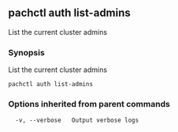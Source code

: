 ## pachctl auth list-admins

List the current cluster admins

### Synopsis


List the current cluster admins

```
pachctl auth list-admins
```

### Options inherited from parent commands

```
  -v, --verbose   Output verbose logs
```

